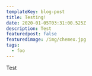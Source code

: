 ```yaml
---
templateKey: blog-post
title: Testing!
date: 2020-01-05T03:31:00.525Z
description: Test
featuredpost: false
featuredimage: /img/chemex.jpg
tags:
  - foo
---
```

Test
